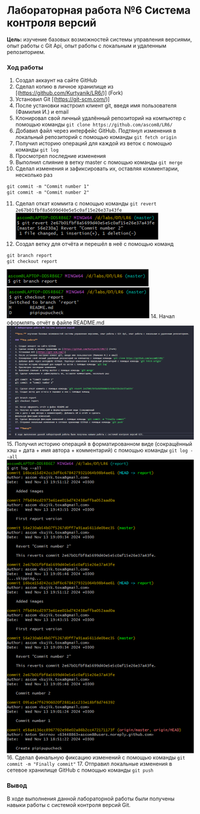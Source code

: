 # Лабораторная работа №6 Система контроля версий

**Цель:** изучение базовых возможностей системы управления версиями, опыт работы с Git Api, опыт работы с локальным и удаленным репозиторием. 

### **Ход работы**

1. Создал аккаунт на сайте GitHub
2. Сделал копию в личное хранилище из [(https://github.com/Kurtyanik/LR6/)] (Fork)
3. Установил Git [(https://git-scm.com/)]
4. После установки настроил клиент git, введя имя пользователя (Фамилия И.) и email
5. Клонировал свой личный удалённый репозиторий на компьютер с помощью команды `git clone https://github.com/ascom8/LR6/`
6. Добавил файл через интерфейс GitHub. Подтянул изменения в локальный репозиторий с помощью команды `git fetch origin`
7. Получил историю операций для каждой из веток с помощью команды `git log`
8. Просмотрел последние изменения
9. Выполнил слияние в ветку master с помощью команды `git merge`
10. Сделал изменения и зафиксировать их, оставляя комментарии, несколько раз
```
git commit -m "Commit number 1"
git commit -m "Commit number 2"
```
11. Сделал откат коммита с помощью команды `git revert 2e67b01fbf8a5699d40e5e5c0af15e26e37a43fe`
![](/images/1.png)
12. Создал ветку для отчёта и перешёл в неё с помощью команд 
```
git branch report
git checkout report
```
![](/images/2.png)
![](/images/3.png)
14. Начал оформлять отчёт в файле README.md 
![](/images/4.png)
15. Получил историю операций в форматированном виде (сокращённый
хэш + дата + имя автора + комментарий) с помощью команды `git log --all`
![](/images/5.png)
16. Сделал финальную фиксацию изменений с помощью команды `git commit -m "Finally commit"`
17. Отправил локальные изменения в сетевое хранилище GitHub с помощью команды `git push`

### **Вывод**

В ходе выполнения данной лабораторной работы были получены навыки работы с системой контроля версий Git. 